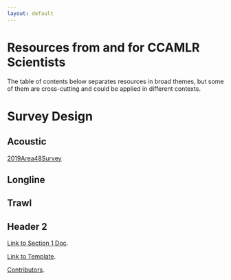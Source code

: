 ```yaml
---
layout: default
---
```


# Resources from and for CCAMLR Scientists

The table of contents below separates resources in broad themes,
but some of them are cross-cutting and could be applied in different contexts.


# Survey Design

##	Acoustic

[2019Area48Survey](https://github.com/ccamlr/2019Area48Survey)

## Longline

## Trawl


## Header 2


[Link to Section 1 Doc](./section1doc.html).

[Link to Template](./TemplateForIndex.html).

[Contributors](./Contributors.html).